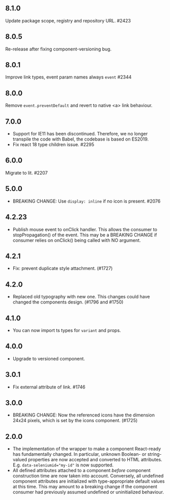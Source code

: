 ## 8.1.0

Update package scope, registry and repository URL. #2423

## 8.0.5

Re-release after fixing component-versioning bug.

## 8.0.1

Improve link types, event param names always `event` #2344

## 8.0.0

Remove `event.preventDefault` and revert to native &lt;a&gt; link behaviour.

## 7.0.0

- Support for IE11 has been discontinued. Therefore, we no longer transpile the code with Babel, the codebase is based on ES2019.
- Fix react 18 type children issue. #2295

## 6.0.0

Migrate to lit. #2207

## 5.0.0

- BREAKING CHANGE: Use `display: inline` if no icon is present. #2076

## 4.2.23

- Publish mouse event to onClick handler. This allows the consumer to stopPropagation() of the event.
  This may be a BREAKING CHANGE if consumer relies on onClick() being called with NO argument.

## 4.2.1

- Fix: prevent duplicate style attachment. (#1727)

## 4.2.0

- Replaced old typography with new one. This changes could have changed the components design. (#1796 and #1750)

## 4.1.0

- You can now import ts types for `variant` and props.

## 4.0.0

- Upgrade to versioned component.

## 3.0.1

- Fix external attribute of link. #1746

## 3.0.0

- BREAKING CHANGE: Now the referenced icons have the dimension 24x24 pixels, which is set by the icons component. (#1725)

## 2.0.0

- The implementation of the wrapper to make a component React-ready has
  fundamentally changed. In particular, unknown Boolean- or
  string-valued properties are now accepted and converted to HTML
  attributes. E.g. `data-seleniumid="my-id"` is now supported.
- All defined attributes attached to a component _before_ component
  construction time are now taken into account. Conversely, all undefined
  component attributes are initialized with type-appropriate default
  values at this time. This may amount to a breaking change if the
  component consumer had previously assumed undefined or uninitialized
  behaviour.
